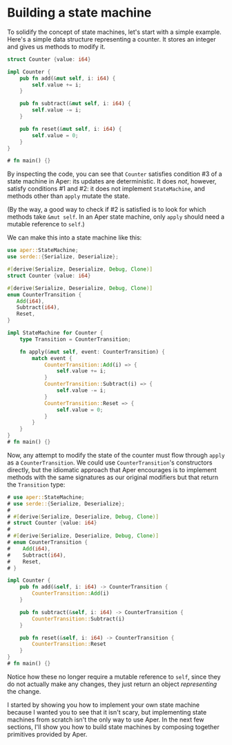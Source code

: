 # Building a state machine

To solidify the concept of state machines, let's start with a simple
example. Here's a simple data structure representing a counter. It stores
an integer and gives us methods to modify it.

```rust
struct Counter {value: i64}

impl Counter {
    pub fn add(&mut self, i: i64) {
        self.value += i;
    }

    pub fn subtract(&mut self, i: i64) {
        self.value -= i;
    }

    pub fn reset(&mut self, i: i64) {
        self.value = 0;
    }
}

# fn main() {}
```

By inspecting the code, you can see that `Counter` satisfies condition #3 of a state machine
in Aper: its updates are deterministic. It does *not*, however, satisfy conditions #1 and
#2: it does not implement `StateMachine`, and methods other than `apply` mutate the state.

(By the way, a good way to check if #2 is satisfied is to look for which methods take `&mut self`.
In an Aper state machine, only `apply` should need a mutable reference to `self`.)

We can make this into a state machine like this:

```rust
use aper::StateMachine;
use serde::{Serialize, Deserialize};

#[derive(Serialize, Deserialize, Debug, Clone)]
struct Counter {value: i64}

#[derive(Serialize, Deserialize, Debug, Clone)]
enum CounterTransition {
   Add(i64),
   Subtract(i64),
   Reset,
}

impl StateMachine for Counter {
    type Transition = CounterTransition;

    fn apply(&mut self, event: CounterTransition) {
        match event {
            CounterTransition::Add(i) => {
                self.value += i;
            }
            CounterTransition::Subtract(i) => {
                self.value -= i;
            }
            CounterTransition::Reset => {
                self.value = 0;
            }
        }
    }
}
# fn main() {}
```

Now, any attempt to modify the state of the counter must flow through `apply` as a `CounterTransition`. We could use `CounterTransition`'s constructors directly, but the idiomatic approach that Aper encourages is to implement methods with the same signatures as our original modifiers but that return the `Transition` type:

```rust
# use aper::StateMachine;
# use serde::{Serialize, Deserialize};
#
# #[derive(Serialize, Deserialize, Debug, Clone)]
# struct Counter {value: i64}
#
# #[derive(Serialize, Deserialize, Debug, Clone)]
# enum CounterTransition {
#    Add(i64),
#    Subtract(i64),
#    Reset,
# }

impl Counter {
    pub fn add(&self, i: i64) -> CounterTransition {
        CounterTransition::Add(i)
    }

    pub fn subtract(&self, i: i64) -> CounterTransition {
        CounterTransition::Subtract(i)
    }

    pub fn reset(&self, i: i64) -> CounterTransition {
        CounterTransition::Reset
    }
}
# fn main() {}
```

Notice how these no longer require a mutable reference to `self`, since they do not actually make any changes, they just return an object *representing* the change.

I started by showing you how to implement your own state machine because I wanted you to see that it isn't
scary, but implementing state machines from scratch isn't the only way to use Aper. In the next few sections,
I'll show you how to build state machines by composing together primitives provided by Aper.